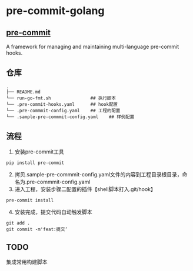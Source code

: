 # pre-commit-golang

## [pre-commit](https://pre-commit.com/)

A framework for managing and maintaining multi-language pre-commit hooks.

## 仓库
```
.
├── README.md  
└── run-go-fmt.sh               ## 执行脚本
└── .pre-commit-hooks.yaml      ## hook配置
└── .pre-commmit-config.yaml    ## 工程的配置
└── .sample-pre-commmit-config.yaml    ## 样例配置

```
## 流程
1. 安装pre-commit工具
```
pip install pre-commit

```
2. 拷贝.sample-pre-commmit-config.yaml文件的内容到工程目录根目录，命名为.pre-commmit-config.yaml
3. 进入工程，安装步骤二配置的插件【shell脚本打入.git/hook】
```
pre-commit install
```
4. 安装完成，提交代码自动触发脚本
```
git add .
git commit -m'feat:提交‘
```
## TODO
集成常用构建脚本
